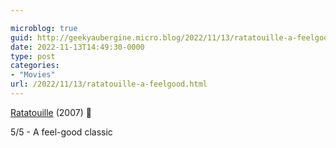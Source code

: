 ```yaml
---

microblog: true
guid: http://geekyaubergine.micro.blog/2022/11/13/ratatouille-a-feelgood.html
date: 2022-11-13T14:49:30-0000
type: post
categories:
- "Movies"
url: /2022/11/13/ratatouille-a-feelgood.html
---
```

[Ratatouille](https://www.imdb.com/title/tt0382932/) (2007) 🍿

5/5 - A feel-good classic
